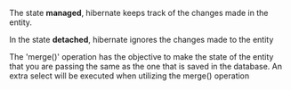 The state **managed**, hibernate keeps track of the changes made in the entity.

In the state **detached**, hibernate ignores the changes made to the entity

The 'merge()' operation has the objective to make the state of the entity that you are passing the same
as the one that is saved in the database.
An extra select will be executed when utilizing the merge() operation